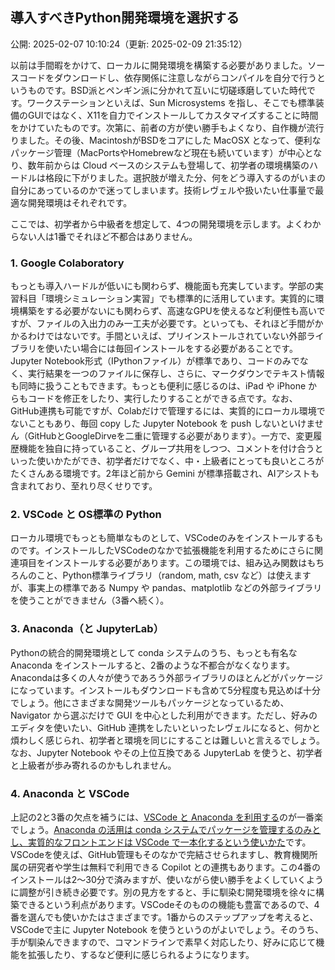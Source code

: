 ## 導入すべきPython開発環境を選択する

公開: 2025-02-07 10:10:24（更新: 2025-02-09 21:35:12）


以前は手間暇をかけて、ローカルに開発環境を構築する必要がありました。ソースコードをダウンロードし、依存関係に注意しながらコンパイルを自分で行うというものです。BSD派とペンギン派に分かれて互いに切磋琢磨していた時代です。ワークステーションといえば、Sun Microsystems を指し、そこでも標準装備のGUIではなく、X11を自力でインストールしてカスタマイズすることに時間をかけていたものです。次第に、前者の方が使い勝手もよくなり、自作機が流行りました。その後、MacintoshがBSDをコアにした MacOSX となって、便利なパッケージ管理（MacPortsやHomebrewなど現在も続いています）が中心となり、数年前からは Cloud ベースのシステムも登場して、初学者の環境構築のハードルは格段に下がりました。選択肢が増えた分、何をどう導入するのがいまの自分にあっているのかで迷ってしまいます。技術レヴェルや扱いたい仕事量で最適な開発環境はそれぞれです。

ここでは、初学者から中級者を想定して、4つの開発環境を示します。よくわからない人は1番でそれほど不都合はありません。

### 1. Google Colaboratory

もっとも導入ハードルが低いにも関わらず、機能面も充実しています。学部の実習科目「環境シミュレーション実習」でも標準的に活用しています。実質的に環境構築をする必要がないにも関わらず、高速なGPUを使えるなど利便性も高いですが、ファイルの入出力のみ一工夫が必要です。といっても、それほど手間がかかるわけではないです。手間といえば、プリインストールされていない外部ライブラリを使いたい場合には毎回インストールをする必要があることです。Jupyter Notebook形式（IPythonファイル）が標準であり、コードのみでなく、実行結果を一つのファイルに保存し、さらに、マークダウンでテキスト情報も同時に扱うこともできます。もっとも便利に感じるのは、iPad や iPhone からもコードを修正をしたり、実行したりすることができる点です。なお、GitHub連携も可能ですが、Colabだけで管理するには、実質的にローカル環境でないこともあり、毎回 copy した Jupyter Notebook を push しないといけません（GitHubとGoogleDirveを二重に管理する必要があります）。一方で、変更履歴機能を独自に持っていること、グループ共用をしつつ、コメントを付け合うといった使いかたができ、初学者だけでなく、中・上級者にとっても良いところがたくさんある環境です。2年ほど前から Gemini が標準搭載され、AIアシストも含まれており、至れり尽くせりです。

### 2. VSCode と OS標準の Python

ローカル環境でもっとも簡単なものとして、VSCodeのみをインストールするものです。インストールしたVSCodeのなかで拡張機能を利用するためにさらに関連項目をインストールする必要があります。この環境では、組み込み関数はもちろんのこと、Python標準ライブラリ（random, math, csv など）は使えますが、事実上の標準である Numpy や pandas、matplotlib などの外部ライブラリを使うことができません（3番へ続く）。

### 3.  Anaconda（と JupyterLab）

Pythonの統合的開発環境として conda システムのうち、もっとも有名な Anaconda をインストールすると、2番のような不都合がなくなります。Anacondaは多くの人々が使うであろう外部ライブラリのほとんどがパッケージになっています。インストールもダウンロードも含めて5分程度も見込めば十分でしょう。他にさまざまな開発ツールもパッケージとなっているため、Navigator から選ぶだけで GUI を中心とした利用ができます。ただし、好みのエディタを使いたい、GitHub 連携をしたいといったレヴェルになると、何かと煩わしく感じられ、初学者と環境を同じにすることは難しいと言えるでしょう。なお、Jupyter Notebook やその上位互換である JupyterLab を使うと、初学者と上級者が歩み寄れるのかもしれません。

### 4. Anaconda と VSCode

上記の2と3番の欠点を補うには、[VSCode と Anaconda を利用する](https://www.gesw.org/memo/vscode_anaconda.html)のが一番楽でしょう。<ins>Anaconda の活用は conda システムでパッケージを管理するのみとし、実質的なフロントエンドは VSCode で一本化するという使いかた</ins>です。VSCodeを使えば、GitHub管理もそのなかで完結させられますし、教育機関所属の研究者や学生は無料で利用できる Copilot との連携もあります。この4番のインストールは2〜30分で済みますが、使いながら使い勝手をよくしていくように調整が引き続き必要です。別の見方をすると、手に馴染む開発環境を徐々に構築できるという利点があります。VSCodeそのものの機能も豊富であるので、4番を選んでも使いかたはさまざまです。1番からのステップアップを考えると、VSCodeで主に Jupyter Notebook を使うというのがよいでしょう。そのうち、手が馴染んできますので、コマンドラインで素早く対応したり、好みに応じて機能を拡張したり、するなど便利に感じられるようになります。